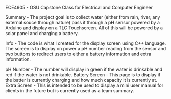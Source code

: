 ECE4905 - OSU Capstone Class for Electrical and Computer Engineer

Summary - The project goal is to collect water (either from rain, river, any external souce through nature) pass it through a pH sensor powered by a Arduino and display on a TLC Touchscreen. All of this will be powered by a solar panel and charging a battery.

Info - The code is what I created for the display screen using C++ language. The screen is to display on power a pH number reading from the sensor and two buttons to redirect users to either a battery information and extra information.

pH Number - The number will display in green if the water is drinkable and red if the water is not drinkable.
Battery Screen - This page is to display if the batter is currently charging and how much capacity it is currently at.
Extra Screen - This is intended to be used to display a mini user manual for clients in the future but is currently used as a team summary.
